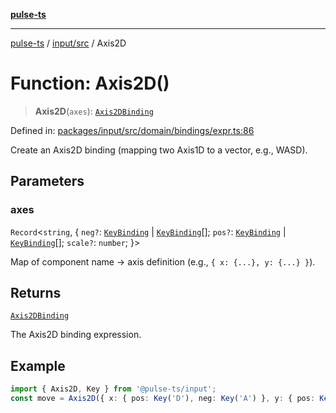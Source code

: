 [**pulse-ts**](../../../README.md)

***

[pulse-ts](../../../README.md) / [input/src](../README.md) / Axis2D

# Function: Axis2D()

> **Axis2D**(`axes`): [`Axis2DBinding`](../type-aliases/Axis2DBinding.md)

Defined in: [packages/input/src/domain/bindings/expr.ts:86](https://github.com/jlehett/pulse-ts/blob/a2a18767041a6b69ca4c5f6131d2de266097750e/packages/input/src/domain/bindings/expr.ts#L86)

Create an Axis2D binding (mapping two Axis1D to a vector, e.g., WASD).

## Parameters

### axes

`Record`\<`string`, \{ `neg?`: [`KeyBinding`](../type-aliases/KeyBinding.md) \| [`KeyBinding`](../type-aliases/KeyBinding.md)[]; `pos?`: [`KeyBinding`](../type-aliases/KeyBinding.md) \| [`KeyBinding`](../type-aliases/KeyBinding.md)[]; `scale?`: `number`; \}\>

Map of component name → axis definition (e.g., `{ x: {...}, y: {...} }`).

## Returns

[`Axis2DBinding`](../type-aliases/Axis2DBinding.md)

The Axis2D binding expression.

## Example

```ts
import { Axis2D, Key } from '@pulse-ts/input';
const move = Axis2D({ x: { pos: Key('D'), neg: Key('A') }, y: { pos: Key('W'), neg: Key('S') } });
```
